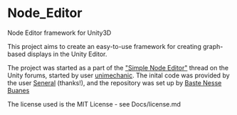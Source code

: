 # Node_Editor
Node Editor framework for Unity3D

This project aims to create an easy-to-use framework for creating graph-based displays in the Unity Editor.

The project was started as a part of  the ["Simple Node Editor"](http://forum.unity3d.com/threads/simple-node-editor.189230/) thread on the Unity forums, started by user [unimechanic](http://forum.unity3d.com/members/unimechanic.177360/).
The inital code was provided by the user [Seneral](http://forum.unity3d.com/members/seneral.638015/) (thanks!), and the repository was set up by [Baste Nesse Buanes](http://forum.unity3d.com/members/baste.185905/)

The license used is the MIT License - see Docs/license.md
